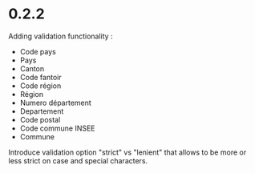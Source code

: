 # 0.2.2

Adding validation functionality :

- Code pays
- Pays
- Canton
- Code fantoir
- Code région
- Région
- Numero département
- Departement
- Code postal
- Code commune INSEE
- Commune 

Introduce validation option "strict" vs "lenient" that allows to be more or 
less strict on case and special characters.
